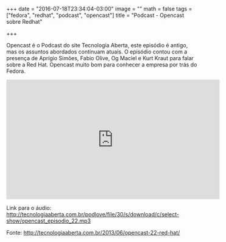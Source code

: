 +++
date = "2016-07-18T23:34:04-03:00"
image = ""
math = false
tags = ["fedora", "redhat", "podcast", "opencast"]
title = "Podcast - Opencast sobre Redhat"

+++

Opencast é o Podcast do site Tecnologia Aberta, este episódio é antigo, mas os assuntos abordados continuam atuais.
O episódio contou com a presença de Aprígio Simões, Fabio Olive, Og Maciel e Kurt Kraut para falar sobre a Red Hat. 
Opencast muito bom para conhecer a empresa por trás do Fedora.

<iframe width="560" height="315" src="https://www.youtube.com/embed/e1XnORLu37k" frameborder="0" allowfullscreen></iframe>

Link para o áudio: http://tecnologiaaberta.com.br/podlove/file/30/s/download/c/select-show/opencast_episodio_22.mp3

Fonte:
http://tecnologiaaberta.com.br/2013/06/opencast-22-red-hat/
